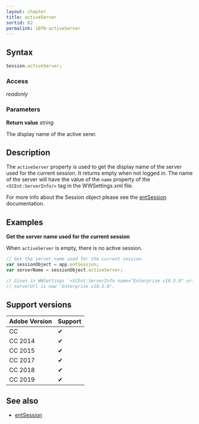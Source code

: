 ```yaml
---
layout: chapter
title: activeServer
sortid: 62
permalink: 1070-activeServer
---
```

## Syntax

```javascript
Session.activeServer;
```

### Access

*readonly*

### Parameters

**Return value** *string*

The display name of the active serer.

## Description

The `activeServer` property is used to get the display name of the server used for the current session. It returns empty when not logged in.
The name of the server will have the value of the `name` property of the `<SCEnt:ServerInfo/>` tag in the WWSettings.xml file.

For more info about the Session object please see the [entSession](../../Application/Properties/entSession.md) documentation.

## Examples

**Get the server name used for the current session**

When `activeServer` is empty, there is no active session.

```javascript
// Get the server name used for the current session.
var sessionObject = app.entSession;
var serverName = sessionObject.activeServer;

// Given in WWSettings '<SCEnt:ServerInfo name="Enterprise v10.5.0" url="https://server.company.net/enterprise/index.php"/>'
// serverUrl is now 'Enterprise v10.5.0'.
```

## Support versions

| Adobe Version | Support |
|---------------|---------|
| CC            | ✔       |
| CC 2014       | ✔       |
| CC 2015       | ✔       |
| CC 2017       | ✔       |
| CC 2018       | ✔       |
| CC 2019       | ✔       |

## See also

* [entSession](../../Application/Properties/entSession.md)